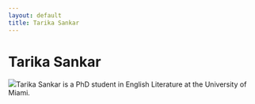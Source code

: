 ```yaml
---
layout: default
title: Tarika Sankar
---
```

<div class="blurb">
	<h1>Tarika Sankar</h1>
	<img src="Professional headshot.jpg"
	<p>Tarika Sankar is a PhD student in English Literature at the University of Miami. </p>
</div><!-- /.blurb -->
